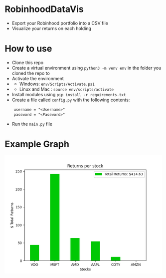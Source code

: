 # RobinhoodDataVis
- Export your Robinhood portfolio into a CSV file
- Visualize your returns on each holding

# How to use
- Clone this repo
- Create a virtual environment using ```python3 -m venv env``` in the folder you cloned the repo to
- Activate the environment 
- - Windows: ```env/Scripts/Activate.ps1```
- - Linux and Mac : ```source env/scripts/activate```
- Install modules using ```pip install -r requirements.txt```
- Create a file called ```config.py``` with the following contents:
``` 
    username = "<Username>"
    password = "<Password>"
```
- Run the ```main.py``` file

# Example Graph
![Figure](/graphs/Figure_1.png)